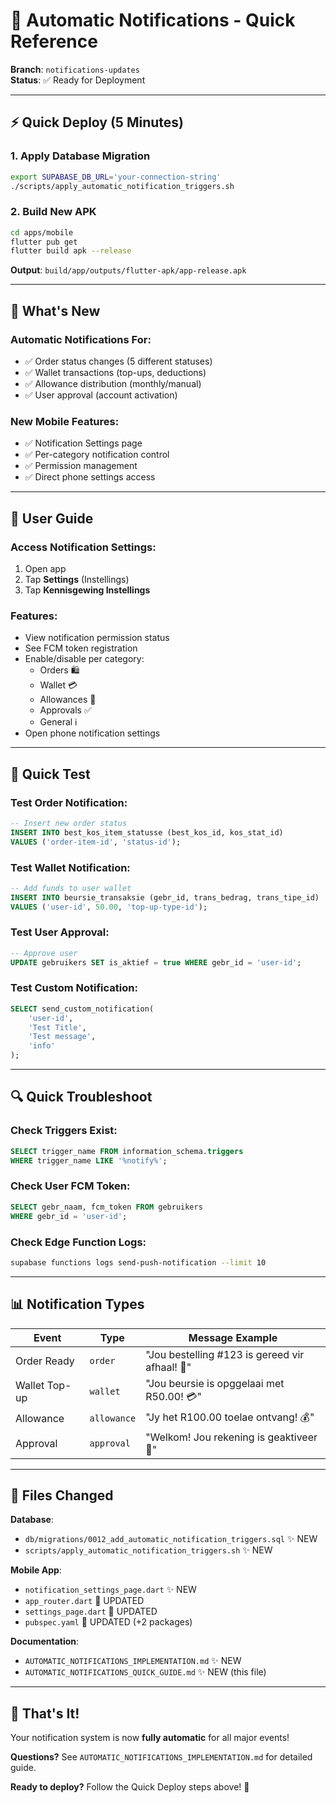 # 🚀 Automatic Notifications - Quick Reference

**Branch**: `notifications-updates`  
**Status**: ✅ Ready for Deployment

---

## ⚡ Quick Deploy (5 Minutes)

### 1. Apply Database Migration
```bash
export SUPABASE_DB_URL='your-connection-string'
./scripts/apply_automatic_notification_triggers.sh
```

### 2. Build New APK
```bash
cd apps/mobile
flutter pub get
flutter build apk --release
```

**Output**: `build/app/outputs/flutter-apk/app-release.apk`

---

## 🎯 What's New

### Automatic Notifications For:
- ✅ Order status changes (5 different statuses)
- ✅ Wallet transactions (top-ups, deductions)
- ✅ Allowance distribution (monthly/manual)
- ✅ User approval (account activation)

### New Mobile Features:
- ✅ Notification Settings page
- ✅ Per-category notification control
- ✅ Permission management
- ✅ Direct phone settings access

---

## 📱 User Guide

### Access Notification Settings:
1. Open app
2. Tap **Settings** (Instellings)
3. Tap **Kennisgewing Instellings**

### Features:
- View notification permission status
- See FCM token registration
- Enable/disable per category:
  - Orders 🛍️
  - Wallet 💳
  - Allowances 🎁
  - Approvals ✅
  - General ℹ️
- Open phone notification settings

---

## 🧪 Quick Test

### Test Order Notification:
```sql
-- Insert new order status
INSERT INTO best_kos_item_statusse (best_kos_id, kos_stat_id)
VALUES ('order-item-id', 'status-id');
```

### Test Wallet Notification:
```sql
-- Add funds to user wallet
INSERT INTO beursie_transaksie (gebr_id, trans_bedrag, trans_tipe_id)
VALUES ('user-id', 50.00, 'top-up-type-id');
```

### Test User Approval:
```sql
-- Approve user
UPDATE gebruikers SET is_aktief = true WHERE gebr_id = 'user-id';
```

### Test Custom Notification:
```sql
SELECT send_custom_notification(
    'user-id', 
    'Test Title', 
    'Test message',
    'info'
);
```

---

## 🔍 Quick Troubleshoot

### Check Triggers Exist:
```sql
SELECT trigger_name FROM information_schema.triggers 
WHERE trigger_name LIKE '%notify%';
```

### Check User FCM Token:
```sql
SELECT gebr_naam, fcm_token FROM gebruikers 
WHERE gebr_id = 'user-id';
```

### Check Edge Function Logs:
```bash
supabase functions logs send-push-notification --limit 10
```

---

## 📊 Notification Types

| Event | Type | Message Example |
|-------|------|-----------------|
| Order Ready | `order` | "Jou bestelling #123 is gereed vir afhaal! 🎉" |
| Wallet Top-up | `wallet` | "Jou beursie is opggelaai met R50.00! 💳" |
| Allowance | `allowance` | "Jy het R100.00 toelae ontvang! 💰" |
| Approval | `approval` | "Welkom! Jou rekening is geaktiveer 🎉" |

---

## 📁 Files Changed

**Database**:
- `db/migrations/0012_add_automatic_notification_triggers.sql` ✨ NEW
- `scripts/apply_automatic_notification_triggers.sh` ✨ NEW

**Mobile App**:
- `notification_settings_page.dart` ✨ NEW
- `app_router.dart` 🔄 UPDATED
- `settings_page.dart` 🔄 UPDATED
- `pubspec.yaml` 🔄 UPDATED (+2 packages)

**Documentation**:
- `AUTOMATIC_NOTIFICATIONS_IMPLEMENTATION.md` ✨ NEW
- `AUTOMATIC_NOTIFICATIONS_QUICK_GUIDE.md` ✨ NEW (this file)

---

## 🎉 That's It!

Your notification system is now **fully automatic** for all major events!

**Questions?** See `AUTOMATIC_NOTIFICATIONS_IMPLEMENTATION.md` for detailed guide.

**Ready to deploy?** Follow the Quick Deploy steps above! 🚀

